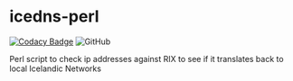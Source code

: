 # icedns-perl

[![Codacy Badge](https://api.codacy.com/project/badge/Grade/85efdc5a51d2409994fa886940b3a6ad)](https://www.codacy.com/manual/Eddinn/icedns-perl?utm_source=github.com&amp;utm_medium=referral&amp;utm_content=eddinn/icedns-perl&amp;utm_campaign=Badge_Grade) ![GitHub](https://img.shields.io/github/license/eddinn/icedns-perl)

Perl script to check ip addresses against RIX to see if it translates back to local Icelandic Networks
